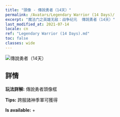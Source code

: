 ```yaml
---
title: "頭像 - 傳說勇者（14天）"
permalink: /Avatars/Legendary Warrior (14 Days)/
excerpt: "魔法门之英雄无敌：战争纪元  傳說勇者（14天）"
last_modified_at: 2021-07-14
locale: cn
ref: "Legendary Warrior (14 Days).md"
toc: false
classes: wide
---
```

 ![傳說勇者（14天）](/images/a/avatarFrame_61.png)

## 詳情

 **玩法詳解:** 傳說勇者頭像框 

 **Tips:** 跨服諸神季軍可獲得 

 **Is available:**  + 

